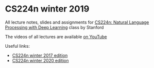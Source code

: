 # CS224n winter 2019

All lecture notes, slides and assignments for [CS224n: Natural Language Processing with Deep Learning](http://web.stanford.edu/class/cs224n/) class by Stanford

The videos of all lectures are available [on YouTube](https://www.youtube.com/playlist?list=PLoROMvodv4rOhcuXMZkNm7j3fVwBBY42z)

Useful links:
- [CS224n winter 2017 edition](https://github.com/maxim5/cs224n-2017-winter)
- [CS224n winter 2020 edition](https://github.com/maxim5/cs224n-2020-winter)
